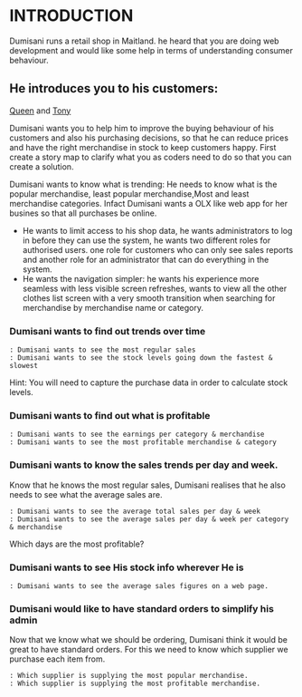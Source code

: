 # INTRODUCTION
Dumisani runs a retail shop in Maitland. he heard that you are doing web development and would like some help in terms of understanding consumer behaviour.

## He introduces you to his customers:
[Queen](https://github.com/Quirky30DevFest/Dumisani-sRetailBusiness/files/1426784/Queen.pdf) and [Tony](https://github.com/Quirky30DevFest/Dumisani-sRetailBusiness/blob/master/Tony.md)
 
 Dumisani wants you to help him to improve the buying behaviour of his customers and also his purchasing decisions, so that he can reduce prices and have the right merchandise in stock to keep customers happy. First create a story map to clarify what you as coders need to do so that you can create a solution.

Dumisani wants to know what is trending: He needs to know what is the popular merchandise, least popular merchandise,Most and least merchandise categories. Infact Dumisani wants a OLX like web app for her busines so that all purchases be online. 
* He wants to limit access to his shop data, he wants administrators to log in before they can use the system, he wants two different roles for authorised users. one role for customers who can only see sales reports and another role for an administrator that can do everything in the system.
* He wants the navigation simpler: he wants his experience more seamless with less visible screen refreshes, wants to view all the other clothes list screen with a very smooth transition when searching for merchandise by merchandise name or category.

### Dumisani wants to find out trends over time

    : Dumisani wants to see the most regular sales
    : Dumisani wants to see the stock levels going down the fastest & slowest

Hint: You will need to capture the purchase data in order to calculate stock levels.
### Dumisani wants to find out what is profitable

    : Dumisani wants to see the earnings per category & merchandise
    : Dumisani wants to see the most profitable merchandise & category

### Dumisani wants to know the sales trends per day and week.

Know that he knows the most regular sales, Dumisani realises that he also needs to see what the average sales are.

    : Dumisani wants to see the average total sales per day & week
    : Dumisani wants to see the average sales per day & week per category & merchandise

Which days are the most profitable?
### Dumisani wants to see His stock info wherever He is

    : Dumisani wants to see the average sales figures on a web page.

### Dumisani would like to have standard orders to simplify his admin

Now that we know what we should be ordering, Dumisani think it would be great to have standard orders. For this we need to know which supplier we purchase each item from.

    : Which supplier is supplying the most popular merchandise.
    : Which supplier is supplying the most profitable merchandise.
